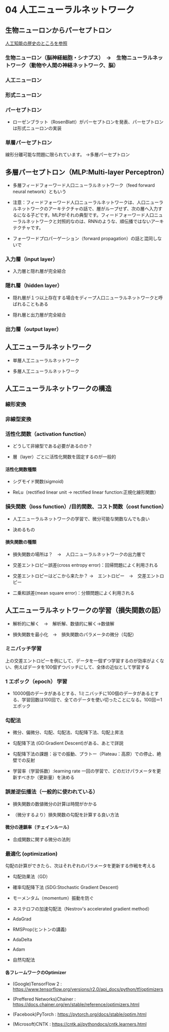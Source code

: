 # 04 人工ニューラルネットワーク

## 生物ニューロンからパーセプトロン

[人工知能の歴史のところを参照](https://github.com/Kokensha/machine_learning_deep_learning_lessons/blob/master/01_ai_history.md)

### 生物ニューロン（脳神経細胞・シナプス）　→　生物ニューラルネットワーク（動物や人間の神経ネットワーク、脳）

### 人工ニューロン

### 形式ニューロン

### パーセプトロン 

* ローゼンブラット（RosenBlatt）がパーセプトロンを発表、パーセプトロンは形式ニューロンの実装

### 単層パーセプトロン 

線形分離可能な問題に限られています。 ->多層パーセプトロン

## 多層パーセプトロン（MLP:Multi-layer Perceptron）

* 多層フィードフォーワード人口ニューラルネットワーク（feed forward neural network）ともいう

* 注意：フィードフォーワード人口ニューラルネットワークは、人口ニューラルネットワークのアーキテクチャの話で、層がループせず、次の層へ入力するになる子どです。MLPがそれの典型です。フィードフォーワード人口ニューラルネットワークと対照的なのは、RNNのような、順伝播ではないアーキテクチャです。

* フォーワードプロパーゲーション（forward propagation）の話と混同しないで

### 入力層（input layer）

* 入力層と隠れ層が完全結合

### 隠れ層（hidden layer）

* 隠れ層が１つ以上存在する場合をディープ人口ニューラルネットワークと呼ばれることもある

* 隠れ層と出力層が完全結合

### 出力層（output layer）

## 人工ニューラルネットワーク

* 単層人工ニューラルネットワーク

* 多層人工ニューラルネットワーク

## 人工ニューラルネットワークの構造

### 線形変換

### 非線型変換

### 活性化関数（activation function）

* どうして非線型である必要があるのか？

* 層（layer）ごとに活性化関数を固定するのが一般的

#### 活性化関数種類

* シグモイド関数(sigmoid)

* ReLu（rectified linear unit -> rectified linear function:正規化線形関数）

### 損失関数（loss function）/目的関数、コスト関数（cost function）

* 人工ニューラルネットワークの学習で、微分可能な関数なんでも良い

* 決めるもの

#### 損失関数の種類

* 損失関数の場所は？　→　人口ニューラルネットワークの出力層で

* 交差エントロピー誤差(cross entropy error)：回帰問題によく利用される

* 交差エントロピーはどこから来たか？ →　エントロピー　→　交差エントロピー

* 二乗和誤差(mean square error)：分類問題によく利用される

## 人工ニューラルネットワークの学習（損失関数の話）

* 解析的に解く　→　解析解、数値的に解く→数値解

* 損失関数を最小化　→　損失関数のパラメータの微分（勾配）

### ミニバッチ学習

上の交差エントロピーを例にして、データを一個ずつ学習するのが効率がよくない、例えばデータを100個ずつバッチにして、全体の近似として学習する

### 1 エポック（epoch） 学習

* 10000個のデータがあるとする、1ミニバッチに100個のデータがあるとする、学習回数は100回で、全てのデータを使い切ったことになる。100回＝1エポック

### 勾配法

* 微分、偏微分、勾配、勾配法、勾配降下法、勾配上昇法

* 勾配降下法 (GD:Gradient Descent)がある、あとで詳説

* 勾配降下法の課題：谷での振動、プラトー（Plateau：高原）での停止、絶壁での反射

* 学習率（学習係数）:learning rate 一回の学習で、どのだけパラメータを更新すべきか（更新量）を決める

### 誤差逆伝播法（一般的に使われている）

* 損失関数の数値微分の計算は時間がかかる

* （微分するより）損失関数の勾配を計算する良い方法

####  微分の連鎖率（チェインルール）

* 合成関数に関する微分の法則

### 最適化 (optimization)

勾配の計算ができたら、次はそれぞれのパラメータを更新する作戦を考える

* 勾配効果法（GD）

* 確率勾配降下法 (SDG:Stochastic Gradient Descent) 

* モーメンタム（momentum）振動を防ぐ

* ネステロフの加速勾配法（Nestrov's accelerated gradient method）

* AdaGrad

* RMSProp(ヒントンの講義)

* AdaDelta

* Adam

* 自然勾配法

#### 各フレームワークのOptimizer

* (Google)TensorFlow 2 : https://www.tensorflow.org/versions/r2.0/api_docs/python/tf/optimizers

* (Preffered Networks)Chainer : https://docs.chainer.org/en/stable/reference/optimizers.html

* (Facebook)PyTorch : https://pytorch.org/docs/stable/optim.html

* (Microsoft)CNTK : https://cntk.ai/pythondocs/cntk.learners.html
